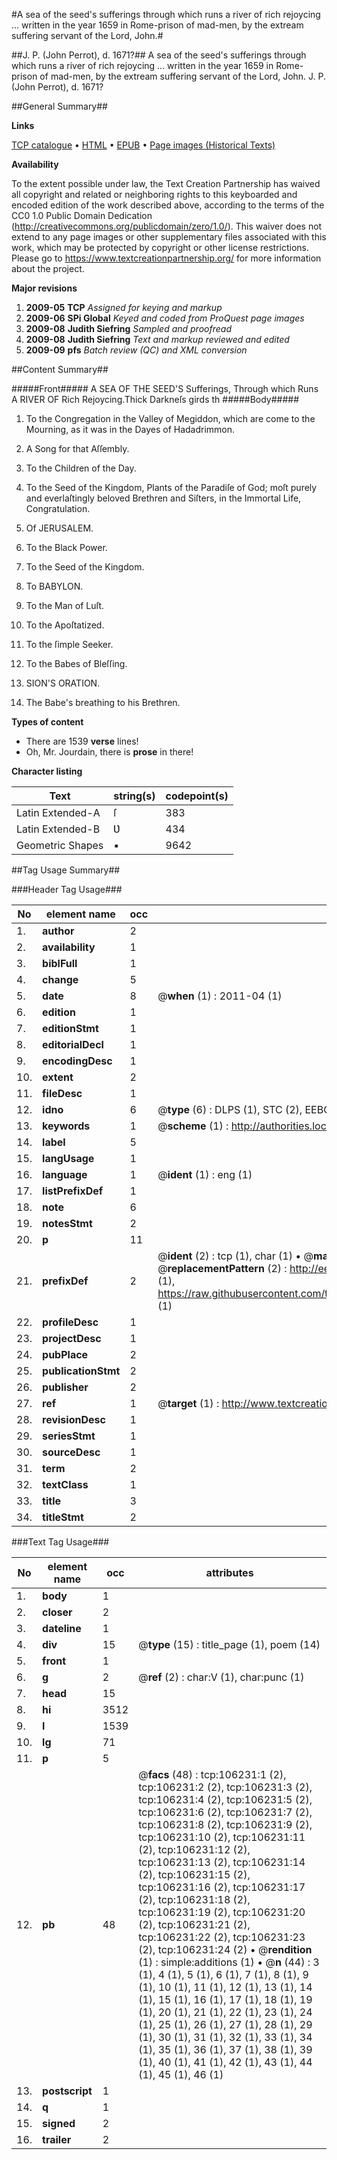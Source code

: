 #A sea of the seed's sufferings through which runs a river of rich rejoycing ... written in the year 1659 in Rome-prison of mad-men, by the extream suffering servant of the Lord, John.#

##J. P. (John Perrot), d. 1671?##
A sea of the seed's sufferings through which runs a river of rich rejoycing ... written in the year 1659 in Rome-prison of mad-men, by the extream suffering servant of the Lord, John.
J. P. (John Perrot), d. 1671?

##General Summary##

**Links**

[TCP catalogue](http://www.ota.ox.ac.uk/tcp/)  • 
[HTML](http://tei.it.ox.ac.uk/tcp/Texts-HTML/free/A54/A54441.html)  • 
[EPUB](http://tei.it.ox.ac.uk/tcp/Texts-EPUB/free/A54/A54441.epub) • 
[Page images (Historical Texts)](https://historicaltexts.jisc.ac.uk/eebo-17204024e)

**Availability**

To the extent possible under law, the Text Creation Partnership has waived all copyright and related or neighboring rights to this keyboarded and encoded edition of the work described above, according to the terms of the CC0 1.0 Public Domain Dedication (http://creativecommons.org/publicdomain/zero/1.0/). This waiver does not extend to any page images or other supplementary files associated with this work, which may be protected by copyright or other license restrictions. Please go to https://www.textcreationpartnership.org/ for more information about the project.

**Major revisions**

1. __2009-05__ __TCP__ *Assigned for keying and markup*
1. __2009-06__ __SPi Global__ *Keyed and coded from ProQuest page images*
1. __2009-08__ __Judith Siefring__ *Sampled and proofread*
1. __2009-08__ __Judith Siefring__ *Text and markup reviewed and edited*
1. __2009-09__ __pfs__ *Batch review (QC) and XML conversion*

##Content Summary##

#####Front#####
A SEA OF THE SEED'S Sufferings, Through which Runs A
RIVER OF Rich Rejoycing.Thick Darkneſs girds th
#####Body#####

1. To the Congregation in the Valley of Megiddon, which
are come to the Mourning, as it was in the Dayes of
Hadadrimmon.

1. A Song for that Aſſembly.

1. To the Children of the Day.

1. To the Seed of the Kingdom, Plants of the Paradiſe of God;
moſt purely and everlaſtingly beloved Brethren and Siſters, in the
Immortal Life, Congratulation.

1. Of JERUSALEM.

1. To the Black Power.

1. To the Seed of the Kingdom.

1. To BABYLON.

1. To the Man of Luſt.

1. To the Apoſtatized.

1. To the ſimple Seeker.

1. To the Babes of Bleſſing.

1. SION'S ORATION.

1. The Babe's breathing to his Brethren.

**Types of content**

  * There are 1539 **verse** lines!
  * Oh, Mr. Jourdain, there is **prose** in there!

**Character listing**


|Text|string(s)|codepoint(s)|
|---|---|---|
|Latin Extended-A|ſ|383|
|Latin Extended-B|Ʋ|434|
|Geometric Shapes|▪|9642|

##Tag Usage Summary##

###Header Tag Usage###

|No|element name|occ|attributes|
|---|---|---|---|
|1.|__author__|2||
|2.|__availability__|1||
|3.|__biblFull__|1||
|4.|__change__|5||
|5.|__date__|8| @__when__ (1) : 2011-04 (1)|
|6.|__edition__|1||
|7.|__editionStmt__|1||
|8.|__editorialDecl__|1||
|9.|__encodingDesc__|1||
|10.|__extent__|2||
|11.|__fileDesc__|1||
|12.|__idno__|6| @__type__ (6) : DLPS (1), STC (2), EEBO-CITATION (1), OCLC (1), VID (1)|
|13.|__keywords__|1| @__scheme__ (1) : http://authorities.loc.gov/ (1)|
|14.|__label__|5||
|15.|__langUsage__|1||
|16.|__language__|1| @__ident__ (1) : eng (1)|
|17.|__listPrefixDef__|1||
|18.|__note__|6||
|19.|__notesStmt__|2||
|20.|__p__|11||
|21.|__prefixDef__|2| @__ident__ (2) : tcp (1), char (1)  •  @__matchPattern__ (2) : ([0-9\-]+):([0-9IVX]+) (1), (.+) (1)  •  @__replacementPattern__ (2) : http://eebo.chadwyck.com/downloadtiff?vid=$1&page=$2 (1), https://raw.githubusercontent.com/textcreationpartnership/Texts/master/tcpchars.xml#$1 (1)|
|22.|__profileDesc__|1||
|23.|__projectDesc__|1||
|24.|__pubPlace__|2||
|25.|__publicationStmt__|2||
|26.|__publisher__|2||
|27.|__ref__|1| @__target__ (1) : http://www.textcreationpartnership.org/docs/. (1)|
|28.|__revisionDesc__|1||
|29.|__seriesStmt__|1||
|30.|__sourceDesc__|1||
|31.|__term__|2||
|32.|__textClass__|1||
|33.|__title__|3||
|34.|__titleStmt__|2||


###Text Tag Usage###

|No|element name|occ|attributes|
|---|---|---|---|
|1.|__body__|1||
|2.|__closer__|2||
|3.|__dateline__|1||
|4.|__div__|15| @__type__ (15) : title_page (1), poem (14)|
|5.|__front__|1||
|6.|__g__|2| @__ref__ (2) : char:V (1), char:punc (1)|
|7.|__head__|15||
|8.|__hi__|3512||
|9.|__l__|1539||
|10.|__lg__|71||
|11.|__p__|5||
|12.|__pb__|48| @__facs__ (48) : tcp:106231:1 (2), tcp:106231:2 (2), tcp:106231:3 (2), tcp:106231:4 (2), tcp:106231:5 (2), tcp:106231:6 (2), tcp:106231:7 (2), tcp:106231:8 (2), tcp:106231:9 (2), tcp:106231:10 (2), tcp:106231:11 (2), tcp:106231:12 (2), tcp:106231:13 (2), tcp:106231:14 (2), tcp:106231:15 (2), tcp:106231:16 (2), tcp:106231:17 (2), tcp:106231:18 (2), tcp:106231:19 (2), tcp:106231:20 (2), tcp:106231:21 (2), tcp:106231:22 (2), tcp:106231:23 (2), tcp:106231:24 (2)  •  @__rendition__ (1) : simple:additions (1)  •  @__n__ (44) : 3 (1), 4 (1), 5 (1), 6 (1), 7 (1), 8 (1), 9 (1), 10 (1), 11 (1), 12 (1), 13 (1), 14 (1), 15 (1), 16 (1), 17 (1), 18 (1), 19 (1), 20 (1), 21 (1), 22 (1), 23 (1), 24 (1), 25 (1), 26 (1), 27 (1), 28 (1), 29 (1), 30 (1), 31 (1), 32 (1), 33 (1), 34 (1), 35 (1), 36 (1), 37 (1), 38 (1), 39 (1), 40 (1), 41 (1), 42 (1), 43 (1), 44 (1), 45 (1), 46 (1)|
|13.|__postscript__|1||
|14.|__q__|1||
|15.|__signed__|2||
|16.|__trailer__|2||
